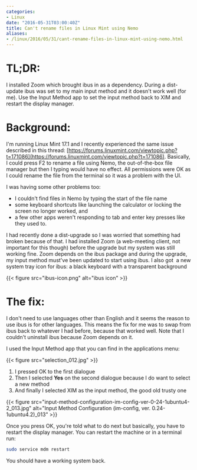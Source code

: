 ```yaml
---
categories:
- Linux
date: "2016-05-31T03:00:40Z"
title: Can't rename files in Linux Mint using Nemo
aliases:
- /linux/2016/05/31/cant-rename-files-in-linux-mint-using-nemo.html
---
```

# TL;DR:

I installed Zoom which brought ibus in as a dependency. During a dist-update
ibus was set to my main input method and it doesn't work well (for me). Use the
Input Method app to set the input method back to XIM and restart the display
manager.

# Background:

I'm running Linux Mint 17.1 and I recently experienced the same issue described
in this
thread: [https://forums.linuxmint.com/viewtopic.php?t=171086](https://forums.linuxmint.com/viewtopic.php?t=171086).
Basically, I could press F2 to rename a file using Nemo, the out-of-the-box file
manager but then I typing would have no effect. All permissions were OK as I
could rename the file from the terminal so it was a problem with the UI.

I was having some other problems too:

*   I couldn't find files in Nemo by typing the start of the file name
*   some keyboard shortcuts like launching the calculator or locking the screen no longer worked, and
*   a few other apps weren't responding to tab and enter key presses like they used to.

I had recently done a dist-upgrade so I was worried that something had broken
because of that. I had installed Zoom (a web-meeting client, not important for
this though) before the upgrade but my system was still working fine. Zoom
depends on the ibus package and during the upgrade, my input method must've been
updated to start using ibus. I also got  a new system tray icon for ibus: a
black keyboard with a transparent background

{{< figure src="ibus-icon.png" alt="ibus icon" >}}

# The fix:

I don't need to use languages other than English and it seems the reason to use
ibus is for other languages. This means the fix for me was to swap from ibus
back to whatever I had before, because that worked well. Note that I couldn't
uninstall ibus because Zoom depends on it.

I used the Input Method app that you can find in the applications menu:

{{< figure src="selection_012.jpg" >}}

1.  I pressed OK to the first dialogue
2.  Then I selected **Yes** on the second dialogue because I do want to select a new method
3.  And finally I selected XIM as the input method, the good old trusty one

{{< figure src="input-method-configuration-im-config-ver-0-24-1ubuntu4-2_013.jpg" alt="Input Method Configuration (im-config, ver. 0.24-1ubuntu4.2)_013" >}}


Once you press OK, you're told what to do next but basically, you have to
restart the display manager. You can restart the machine or in a terminal run:
```bash
sudo service mdm restart
```
You should have a working system back.

